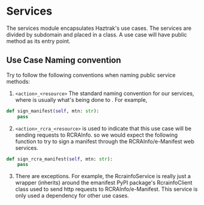 # Services

The services module encapsulates Haztrak's use cases. The services are divided by subdomain and placed in a class. A use
case will have public method as its entry point.

## Use Case Naming convention

Try to follow the following conventions when naming public service methods:

1. `<action>_<resource>`
   The standard naming convention for our services, where <action> is usually what's being done to <resouce>. For
   example,

```python
def sign_manifest(self, mtn: str):
    pass
```

2. `<action>_rcra_<resource>` is used to indicate that this use case will be sending requests to RCRAInfo. so we would
   expect the following function to try to sign a manifest through the RCRAInfo/e-Manifest web services.

```python
def sign_rcra_manifest(self, mtn: str):
    pass
```

3. There are exceptions. For example, the RcrainfoService is really just a wrapper (inherits) around the emanifest PyPI
   package's RcrainfoClient class used to send http requests to RCRAInfo/e-Manifest. This service is only used a
   dependency for other use cases.
